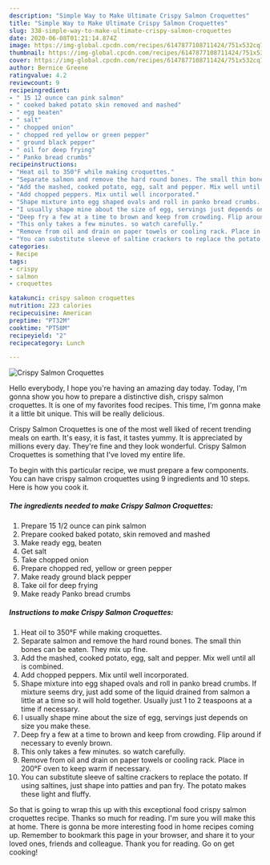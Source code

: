 ```yaml
---
description: "Simple Way to Make Ultimate Crispy Salmon Croquettes"
title: "Simple Way to Make Ultimate Crispy Salmon Croquettes"
slug: 338-simple-way-to-make-ultimate-crispy-salmon-croquettes
date: 2020-06-08T01:21:14.874Z
image: https://img-global.cpcdn.com/recipes/6147877108711424/751x532cq70/crispy-salmon-croquettes-recipe-main-photo.jpg
thumbnail: https://img-global.cpcdn.com/recipes/6147877108711424/751x532cq70/crispy-salmon-croquettes-recipe-main-photo.jpg
cover: https://img-global.cpcdn.com/recipes/6147877108711424/751x532cq70/crispy-salmon-croquettes-recipe-main-photo.jpg
author: Bernice Greene
ratingvalue: 4.2
reviewcount: 9
recipeingredient:
- " 15 12 ounce can pink salmon"
- " cooked baked potato skin removed and mashed"
- " egg beaten"
- " salt"
- " chopped onion"
- " chopped red yellow or green pepper"
- " ground black pepper"
- " oil for deep frying"
- " Panko bread crumbs"
recipeinstructions:
- "Heat oil to 350°F while making croquettes."
- "Separate salmon and remove the hard round bones. The small thin bones can be eaten. They mix up fine."
- "Add the mashed, cooked potato, egg, salt and pepper. Mix well until all is combined."
- "Add chopped peppers. Mix until well incorporated."
- "Shape mixture into egg shaped ovals and roll in panko bread crumbs. If mixture seems dry, just add some of the liquid drained from salmon a little at a time so it will hold together. Usually just 1 to 2 teaspoons at a time if necessary."
- "I usually shape mine about the size of egg, servings just depends on size you make these."
- "Deep fry a few at a time to brown and keep from crowding. Flip around if necessary  to evenly brown."
- "This only takes a few minutes. so watch carefully."
- "Remove from oil and drain on paper towels or cooling rack. Place in 200°F oven to keep warm if necessary."
- "You can substitute sleeve of saltine crackers to replace the potato. If using saltines, just shape into patties and pan fry. The potato makes these light and fluffy."
categories:
- Recipe
tags:
- crispy
- salmon
- croquettes

katakunci: crispy salmon croquettes 
nutrition: 223 calories
recipecuisine: American
preptime: "PT32M"
cooktime: "PT58M"
recipeyield: "2"
recipecategory: Lunch

---
```



![Crispy Salmon Croquettes](https://img-global.cpcdn.com/recipes/6147877108711424/751x532cq70/crispy-salmon-croquettes-recipe-main-photo.jpg)

Hello everybody, I hope you're having an amazing day today. Today, I'm gonna show you how to prepare a distinctive dish, crispy salmon croquettes. It is one of my favorites food recipes. This time, I'm gonna make it a little bit unique. This will be really delicious.



Crispy Salmon Croquettes is one of the most well liked of recent trending meals on earth. It's easy, it is fast, it tastes yummy. It is appreciated by millions every day. They're fine and they look wonderful. Crispy Salmon Croquettes is something that I've loved my entire life.


To begin with this particular recipe, we must prepare a few components. You can have crispy salmon croquettes using 9 ingredients and 10 steps. Here is how you cook it.

<!--inarticleads1-->

##### The ingredients needed to make Crispy Salmon Croquettes:

1. Prepare  15 1/2 ounce can pink salmon
1. Prepare  cooked baked potato, skin removed and mashed
1. Make ready  egg, beaten
1. Get  salt
1. Take  chopped onion
1. Prepare  chopped red, yellow or green pepper
1. Make ready  ground black pepper
1. Take  oil for deep frying
1. Make ready  Panko bread crumbs




<!--inarticleads2-->

##### Instructions to make Crispy Salmon Croquettes:

1. Heat oil to 350°F while making croquettes.
1. Separate salmon and remove the hard round bones. The small thin bones can be eaten. They mix up fine.
1. Add the mashed, cooked potato, egg, salt and pepper. Mix well until all is combined.
1. Add chopped peppers. Mix until well incorporated.
1. Shape mixture into egg shaped ovals and roll in panko bread crumbs. If mixture seems dry, just add some of the liquid drained from salmon a little at a time so it will hold together. Usually just 1 to 2 teaspoons at a time if necessary.
1. I usually shape mine about the size of egg, servings just depends on size you make these.
1. Deep fry a few at a time to brown and keep from crowding. Flip around if necessary  to evenly brown.
1. This only takes a few minutes. so watch carefully.
1. Remove from oil and drain on paper towels or cooling rack. Place in 200°F oven to keep warm if necessary.
1. You can substitute sleeve of saltine crackers to replace the potato. If using saltines, just shape into patties and pan fry. The potato makes these light and fluffy.




So that is going to wrap this up with this exceptional food crispy salmon croquettes recipe. Thanks so much for reading. I'm sure you will make this at home. There is gonna be more interesting food in home recipes coming up. Remember to bookmark this page in your browser, and share it to your loved ones, friends and colleague. Thank you for reading. Go on get cooking!

